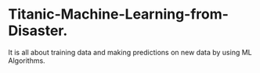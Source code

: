 # Titanic-Machine-Learning-from-Disaster.
It is all about training data and making predictions on new data by using ML Algorithms.
